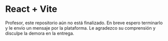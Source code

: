 # React + Vite

Profesor, este repositorio aún no está finalizado. En breve espero terminarlo y le envio un mensaje por la plataforma. Le agradezco su comprensión y disculpe la demora en la entrega.
